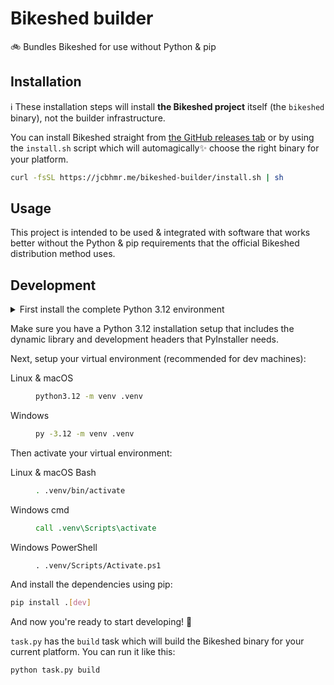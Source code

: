 # Bikeshed builder

🚲 Bundles Bikeshed for use without Python & pip

## Installation

ℹ These installation steps will install **the Bikeshed project** itself (the `bikeshed` binary), not the builder infrastructure.

You can install Bikeshed straight from [the GitHub releases tab](https://github.com/jcbhmr/bikeshed-builder/releases/latest) or by using the `install.sh` script which will automagically✨ choose the right binary for your platform.

```sh
curl -fsSL https://jcbhmr.me/bikeshed-builder/install.sh | sh
```

## Usage

This project is intended to be used & integrated with software that works better without the Python & pip requirements that the official Bikeshed distribution method uses.

## Development

<details><summary>First install the complete Python 3.12 environment</summary>

<dl>
<dt>Ubuntu
<dd>

```sh
sudo apt install python3.12 python3.12-dev python3.12-venv
```

<details><summary>You might need deadsnakes</summary>

Your Ubuntu distribution might not have Python 3.12 in its repositories. You can add [the deadsnakes PPA](https://launchpad.net/~deadsnakes/+archive/ubuntu/ppa) to get more Python versions for more Ubuntu versions.

```sh
sudo add-apt-repository ppa:deadsnakes/ppa
sudo apt update
```

</details>

<dt>macOS
<dd>

```sh
brew install python@3.12
```

<dt>Windows
<dd>

Install Python 3.12 from the [official Python website](https://www.python.org/downloads/) for Windows.

</dl>
</details>

Make sure you have a Python 3.12 installation setup that includes the dynamic library and development headers that PyInstaller needs.

Next, setup your virtual environment (recommended for dev machines):

<dl>
<dt>Linux & macOS
<dd>

```sh
python3.12 -m venv .venv
```

<dt>Windows
<dd>

```cmd
py -3.12 -m venv .venv
```

</dl>

Then activate your virtual environment:

<dl>
<dt>Linux & macOS Bash
<dd>

```sh
. .venv/bin/activate
```

<dt>Windows cmd
<dd>

```cmd
call .venv\Scripts\activate
```

<dt>Windows PowerShell
<dd>

```pwsh
. .venv/Scripts/Activate.ps1
```

</dl>

And install the dependencies using pip:

```sh
pip install .[dev]
```

And now you're ready to start developing! 🚀

`task.py` has the `build` task which will build the Bikeshed binary for your current platform. You can run it like this:

```sh
python task.py build
```
